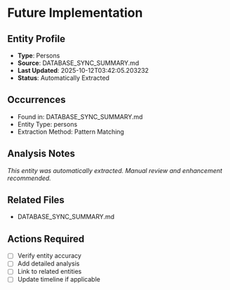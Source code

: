 # Future Implementation

## Entity Profile
- **Type**: Persons
- **Source**: DATABASE_SYNC_SUMMARY.md
- **Last Updated**: 2025-10-12T03:42:05.203232
- **Status**: Automatically Extracted

## Occurrences
- Found in: DATABASE_SYNC_SUMMARY.md
- Entity Type: persons
- Extraction Method: Pattern Matching

## Analysis Notes
*This entity was automatically extracted. Manual review and enhancement recommended.*

## Related Files
- DATABASE_SYNC_SUMMARY.md

## Actions Required
- [ ] Verify entity accuracy
- [ ] Add detailed analysis
- [ ] Link to related entities
- [ ] Update timeline if applicable
